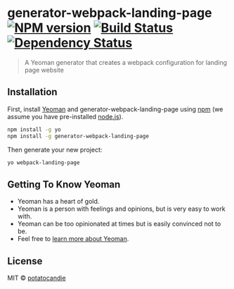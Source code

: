# generator-webpack-landing-page [![NPM version][npm-image]][npm-url] [![Build Status][travis-image]][travis-url] [![Dependency Status][daviddm-image]][daviddm-url]

> A Yeoman generator that creates a webpack configuration for landing page website

## Installation

First, install [Yeoman](http://yeoman.io) and generator-webpack-landing-page using [npm](https://www.npmjs.com/) (we assume you have pre-installed [node.js](https://nodejs.org/)).

```bash
npm install -g yo
npm install -g generator-webpack-landing-page
```

Then generate your new project:

```bash
yo webpack-landing-page
```

## Getting To Know Yeoman

- Yeoman has a heart of gold.
- Yeoman is a person with feelings and opinions, but is very easy to work with.
- Yeoman can be too opinionated at times but is easily convinced not to be.
- Feel free to [learn more about Yeoman](http://yeoman.io/).

## License

MIT © [potatocandie]()

[npm-image]: https://badge.fury.io/js/generator-webpack-landing-page.svg
[npm-url]: https://npmjs.org/package/generator-webpack-landing-page
[travis-image]: https://travis-ci.com/empun/generator-webpack-landing-page.svg?branch=master
[travis-url]: https://travis-ci.com/empun/generator-webpack-landing-page
[daviddm-image]: https://david-dm.org/empun/generator-webpack-landing-page.svg?theme=shields.io
[daviddm-url]: https://david-dm.org/empun/generator-webpack-landing-page
